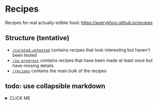 # Recipes

Recipes for real actually-edible food: https://averykhoo.github.io/recipes

## Structure (tentative)

* [`/curated-untested`](/curated-untested) contains recipes that look interesting but haven't been tested
* [`/in-progress`](/in-progress) contains recipes that have been made at least once but have missing details
* [`/recipes`](/recipes) contains the main bulk of the recipes

## todo: use collapsible markdown

<details>
<summary>CLICK ME</summary>

```python
print("hello world!")
```
<blockquote>
    <details>
    <summary>test nested section</summary>
    :smile:

</details>
</blockquote>

</details>
